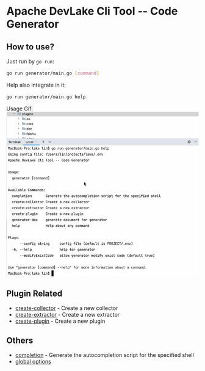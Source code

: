 # Apache DevLake Cli Tool -- Code Generator

## How to use?

Just run by `go run`:
```bash
go run generator/main.go [command]
```

Help also integrate in it:
```bash
go run generator/main.go help
```

Usage Gif:
![usage](./usage.gif)

## Plugin Related

* [create-collector](./docs/generator_create-collector.md)	 - Create a new collector
* [create-extractor](./docs/generator_create-extractor.md)	 - Create a new extractor
* [create-plugin](./docs/generator_create-plugin.md)	 - Create a new plugin

## Others

* [completion](./docs/generator_completion.md)	 - Generate the autocompletion script for the specified shell
* [global options](./docs/generator.md)
